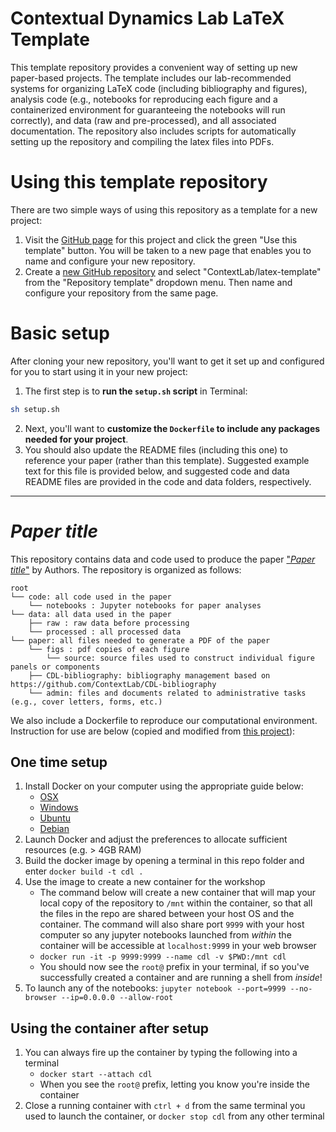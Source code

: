 # Contextual Dynamics Lab LaTeX Template

This template repository provides a convenient way of setting up new paper-based projects.  The template includes our lab-recommended systems for organizing LaTeX code (including bibliography and figures), analysis code (e.g., notebooks for reproducing each figure and a containerized environment for guaranteeing the notebooks will run correctly), and data (raw and pre-processed), and all associated documentation.  The repository also includes scripts for automatically setting up the repository and compiling the latex files into PDFs.

# Using this template repository

There are two simple ways of using this repository as a template for a new project:

1. Visit the [GitHub page](https://github.com/ContextLab/latex-base) for this project and click the green "Use this template" button.  You will be taken to a new page that enables you to name and configure your new repository.
2. Create a [new GitHub repository](https://github.com/new) and select "ContextLab/latex-template" from the "Repository template" dropdown menu.  Then name and configure your repository from the same page.

# Basic setup

After cloning your new repository, you'll want to get it set up and configured for you to start using it in your new project:

1.  The first step is to **run the `setup.sh` script** in Terminal:
```bash
sh setup.sh
```
2.  Next, you'll want to **customize the `Dockerfile` to include any packages needed for your project**.
3.  You should also update the README files (including this one) to reference your paper (rather than this template).  Suggested example text for this file is provided below, and suggested code and data README files are provided in the code and data folders, respectively.

***

# *Paper title*

This repository contains data and code used to produce the paper ["_Paper title_"](link.to.preprint) by Authors. The repository is organized as follows:

```
root
└── code: all code used in the paper
    └── notebooks : Jupyter notebooks for paper analyses
└── data: all data used in the paper
    ├── raw : raw data before processing
    └── processed : all processed data
└── paper: all files needed to generate a PDF of the paper
    └── figs : pdf copies of each figure
        └── source: source files used to construct individual figure panels or components
    ├── CDL-bibliography: bibliography management based on https://github.com/ContextLab/CDL-bibliography
    └── admin: files and documents related to administrative tasks (e.g., cover letters, forms, etc.)    
```

We also include a Dockerfile to reproduce our computational environment. Instruction for use are below (copied and modified from [this project](https://github.com/ContextLab/sherlock-topic-model-paper)):

## One time setup
1. Install Docker on your computer using the appropriate guide below:
    - [OSX](https://docs.docker.com/docker-for-mac/install/#download-docker-for-mac)
    - [Windows](https://docs.docker.com/docker-for-windows/install/)
    - [Ubuntu](https://docs.docker.com/engine/installation/linux/docker-ce/ubuntu/)
    - [Debian](https://docs.docker.com/engine/installation/linux/docker-ce/debian/)
2. Launch Docker and adjust the preferences to allocate sufficient resources (e.g. > 4GB RAM)
3. Build the docker image by opening a terminal in this repo folder and enter `docker build -t cdl .`  
4. Use the image to create a new container for the workshop
    - The command below will create a new container that will map your local copy of the repository to `/mnt` within the container, so that all the files in the repo are shared between your host OS and the container. The command will also share port `9999` with your host computer so any jupyter notebooks launched from *within* the container will be accessible at `localhost:9999` in your web browser
    - `docker run -it -p 9999:9999 --name cdl -v $PWD:/mnt cdl`
    - You should now see the `root@` prefix in your terminal, if so you've successfully created a container and are running a shell from *inside*!
5. To launch any of the notebooks: `jupyter notebook --port=9999 --no-browser --ip=0.0.0.0 --allow-root`

## Using the container after setup
1. You can always fire up the container by typing the following into a terminal
    - `docker start --attach cdl`
    - When you see the `root@` prefix, letting you know you're inside the container
2. Close a running container with `ctrl + d` from the same terminal you used to launch the container, or `docker stop cdl` from any other terminal
